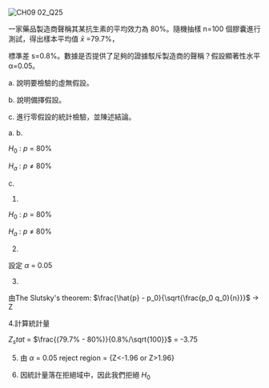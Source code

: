 ![CH09 02_Q25](https://github.com/user-attachments/assets/9300e6fe-687b-4034-a72f-da6cf3c21d3a)

一家藥品製造商聲稱其某抗生素的平均效力為 80%。隨機抽樣 n=100 個膠囊進行測試，得出樣本平均值 $\bar{x}$ =79.7%，

標準差 s=0.8%。數據是否提供了足夠的證據駁斥製造商的聲稱？假設顯著性水平 α=0.05。

a. 說明要檢驗的虛無假設。

b. 說明備擇假設。

c. 進行零假設的統計檢驗，並陳述結論。

a. b.

$H_0$ : $p$ = 80%

$H_a$ : $p$ $\ne$ 80%

c.

1.
$H_0$ : $p$ = 80%

$H_a$ : $p$ $\ne$ 80%

2.
設定 $\alpha$ = 0.05

3.
由The Slutsky's theorem: $\frac{\hat{p} - p_0}{\sqrt{\frac{p_0 q_0}{n}}}$ -> Z

4.計算統計量

$Z_stat$ = $\frac{(79.7% - 80%)}{0.8%/\sqrt{100}}$ = -3.75

5. 由 $\alpha$ = 0.05 reject region = {Z<-1.96 or Z>1.96}

6. 因統計量落在拒絕域中，因此我們拒絕 $H_0$
